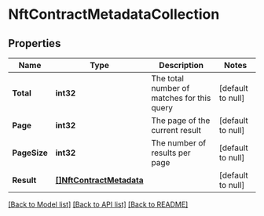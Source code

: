 # NftContractMetadataCollection

## Properties
Name | Type | Description | Notes
------------ | ------------- | ------------- | -------------
**Total** | **int32** | The total number of matches for this query | [default to null]
**Page** | **int32** | The page of the current result | [default to null]
**PageSize** | **int32** | The number of results per page | [default to null]
**Result** | [**[]NftContractMetadata**](nftContractMetadata.md) |  | [default to null]

[[Back to Model list]](../README.md#documentation-for-models) [[Back to API list]](../README.md#documentation-for-api-endpoints) [[Back to README]](../README.md)


